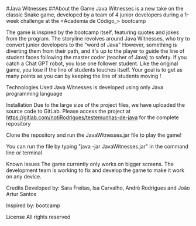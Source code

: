 #Java Witnesses
##About the Game
Java Witnesses is a new take on the classic Snake game, developed by a team of 4 junior developers during a 1-week challenge at the <Academia de Código_> bootcamp


The game is inspired by the bootcamp itself, featuring quotes and jokes from the program. The storyline revolves around Java Witnesses, who try to convert junior developers to the "word of Java"
However, something is diverting them from their path, and it's up to the player to guide the line of student faces following the master coder (teacher of Java) to safety.
If you catch a Chat GPT robot, you lose one follower student. Like the original game, you lose if the line of students touches itself. Your goal is to get as many points as you can by keeping the line of students moving !


Technologies Used
Java Witnesses is developed using only Java programming language


Installation
Due to the large size of the project files, we have uploaded the source code to GitLab. Please access the project at https://gitlab.com/notiRodrigues/testemunhas-de-java for the complete repository


Clone the repository and run the JavaWitnesses.jar file to play the game!

You can run the file by typing "java -jar JavaWitnesses.jar" in the command line or terminal


Known Issues
The game currently only works on bigger screens. The development team is working to fix and develop the game to make it work on any device.


Credits
Developed by: Sara Freitas, Isa Carvalho, André Rodrigues and João Artur Santos

Inspired by: bootcamp


License
All rights reserved
